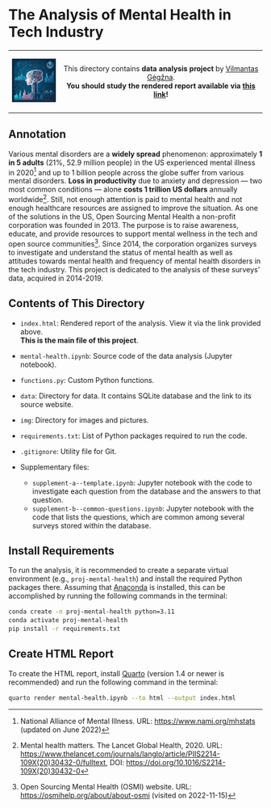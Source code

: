 The Analysis of Mental Health in Tech Industry
===============================================

<table width="100%">
  <tr>
  <td width="20%">
  <p align="center">
  
  <img src="img/logo-mini.png">

  </p>
  </td> 
  <td width="80%" align="center">
  
  This directory contains **data analysis project** by [Vilmantas Gėgžna](https://github.com/GegznaV).  
**You should study the rendered report available via [this link](https://gegznav.github.io/ds-projects/mental-health)!** 

  </td>
  </tr>
</table>




Annotation
----------

Various mental disorders are a **widely spread** phenomenon: approximately **1 in 5 adults** (21%, 52.9 million people) in the US experienced mental illness in 2020[^1] and up to 1 billion people across the globe suffer from various mental disorders.
**Loss in productivity** due to anxiety and depression — two most common conditions — alone **costs 1 trillion US dollars** annually worldwide[^2]. 
Still, not enough attention is paid to mental health and not enough healthcare resources are assigned to improve the situation.
As one of the solutions in the US, Open Sourcing Mental Health a non-profit corporation was founded in 2013.
The purpose is to raise awareness, educate, and provide resources to support mental wellness in the tech and open source communities[^3].
Since 2014, the corporation organizes surveys to investigate and understand the status of mental health as well as attitudes towards mental health and frequency of mental health disorders in the tech industry.
This project is dedicated to the analysis of these surveys' data, acquired in 2014-2019. 


<div style="font-size:14px">

[^1]: National Alliance of Mental Illness. URL: <https://www.nami.org/mhstats> (updated on June 2022) 
[^2]: Mental health matters. The Lancet Global Health, 2020. URL: <https://www.thelancet.com/journals/langlo/article/PIIS2214-109X(20)30432-0/fulltext>, DOI: <https://doi.org/10.1016/S2214-109X(20)30432-0> 
[^3]: Open Sourcing Mental Health (OSMI) website. URL: <https://osmihelp.org/about/about-osmi> (visited on 2022-11-15) 

</div>

Contents of This Directory
---------------------------

- `index.html`:
Rendered report of the analysis. View it via the link provided above.  
**This is the main file of this project**.

- `mental-health.ipynb`:
Source code of the data analysis (Jupyter notebook).

- `functions.py`:
Custom Python functions.

- `data`:
Directory for data. It contains SQLite database and the link to its source website.

- `img`:
Directory for images and pictures.

- `requirements.txt`:
List of Python packages required to run the code.

- `.gitignore`:
Utility file for Git.

- Supplementary files:
    - `supplement-a--template.ipynb`:
    Jupyter notebook with the code to investigate each question from the database and the answers to that question.
    - `supplement-b--common-questions.ipynb`:
    Jupyter notebook with the code that lists the questions, which are common among several surveys stored within the database. 


Install Requirements
--------------------

To run the analysis, it is recommended to create a separate virtual environment (e.g., `proj-mental-health`) and install the required Python packages there.
Assuming that [Anaconda](https://www.anaconda.com/download) is installed, this can be accomplished by running the following commands in the terminal:

```bash
conda create -n proj-mental-health python=3.11
conda activate proj-mental-health
pip install -r requirements.txt
```


Create HTML Report
------------------

To create the HTML report, install [Quarto](https://quarto.org/docs/download/) (version 1.4 or newer is recommended) and run the following command in the terminal:

```bash
quarto render mental-health.ipynb --to html --output index.html
```
